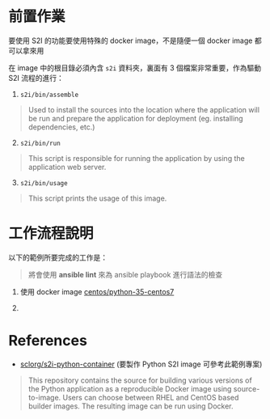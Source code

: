 
前置作業
=======

要使用 S2I 的功能要使用特殊的 docker image，不是隨便一個 docker image 都可以拿來用

在 image 中的根目錄必須內含 `s2i` 資料夾，裏面有 3 個檔案非常重要，作為驅動 S2I 流程的進行：

1. `s2i/bin/assemble`
> Used to install the sources into the location where the application will be run and prepare the application for deployment (eg. installing dependencies, etc.)

2. `s2i/bin/run`
> This script is responsible for running the application by using the
application web server.

3. `s2i/bin/usage`
> This script prints the usage of this image.


工作流程說明
==========

以下的範例所要完成的工作是：

> 將會使用 **ansible lint** 來為 ansible playbook 進行語法的檢查

1. 使用 docker image [centos/python-35-centos7](https://hub.docker.com/r/centos/python-35-centos7/)

2. 



References
==========

- [sclorg/s2i-python-container](https://github.com/sclorg/s2i-python-container) (要製作 Python S2I image 可參考此範例專案)
> This repository contains the source for building various versions of the Python application as a reproducible Docker image using source-to-image. Users can choose between RHEL and CentOS based builder images. The resulting image can be run using Docker.